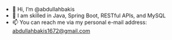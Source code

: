 - 👋 Hi, I’m @abdullahbakis
- 👀 I am skilled in Java, Spring Boot, RESTful APIs, and MySQL
- 📫 You can reach me via my personal e-mail address: abdullahbakis1672@gmail.com

<!---
abdullahbakis/abdullahbakis is a ✨ special ✨ repository because its `README.md` (this file) appears on your GitHub profile.
You can click the Preview link to take a look at your changes.
--->
